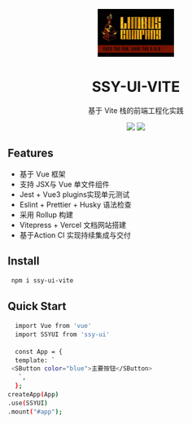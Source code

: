 <p align="center">
<div style="width:150px;margin:auto;">
<img src="assets/R.jpg">
</div>
</p>
<h1 align="center">SSY-UI-VITE</h1>
<p align="center">
  基于 Vite 栈的前端工程化实践

<p align="center">
  <img src="https://img.shields.io/github/license/hitman75874/hitman47?color=red">

<a href="https://codecov.io/github/hitman75874/ssy-ui-vite" > 
 <img src="https://codecov.io/github/hitman75874/ssy-ui-vite/graph/badge.svg?token=JO2HCFSLP5"/> 
 </a>



</p>

## Features

- 基于 Vue 框架
- 支持 JSX与 Vue 单文件组件
- Jest + Vue3 plugins实现单元测试
- Eslint + Prettier + Husky 语法检查
- 采用 Rollup 构建
- Vitepress + Vercel 文档网站搭建
- 基于Action CI 实现持续集成与交付

## Install
``` bash
 npm i ssy-ui-vite
```

## Quick Start
```bash
  import Vue from 'vue'
  import SSYUI from 'ssy-ui'

  const App = {
  template: `
 <SButton color="blue">主要按钮</SButton>
   `,
  };
createApp(App)
.use(SSYUI)
.mount("#app");
```
